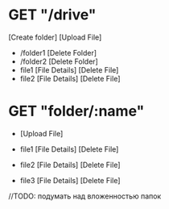 
# GET "/drive"

[Create folder] [Upload File]

- /folder1 [Delete Folder]
- /folder2 [Delete Folder]
- file1 [File Details] [Delete File]
- file2 [File Details] [Delete File]

# GET "folder/:name"

- [Upload File]

- file1 [File Details] [Delete File]
- file2 [File Details] [Delete File]
- file3 [File Details] [Delete File]






//TODO: подумать над вложенностью папок